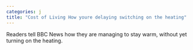 ```yaml
---
categories: j
title: "Cost of Living How youre delaying switching on the heating"
---
```

Readers tell BBC News how they are managing to stay warm, without yet turning on the heating.